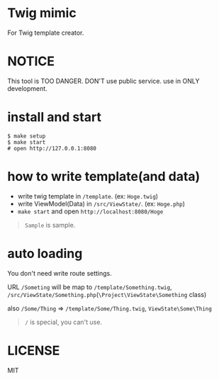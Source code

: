 # Twig mimic

For Twig template creator.


# NOTICE 

This tool is TOO DANGER. DON'T use public service. use in ONLY development.


# install and start

```
$ make setup
$ make start
# open http://127.0.0.1:8080
```


# how to write template(and data) 

- write twig template in `/template`. (ex: `Hoge.twig`)
- write ViewModel(Data) in `/src/ViewState/`. (ex: `Hoge.php`)
- `make start` and open `http://localhost:8080/Hoge`

> `Sample` is sample.


# auto loading

You don't need write route settings.

URL `/Someting` will be map to `/template/Something.twig`, `/src/ViewState/Something.php`(`\Project\ViewState\Something` class)

also `/Some/Thing` => `/template/Some/Thing.twig`, `ViewState\Some\Thing`

> `/` is special, you can't use.

# LICENSE

MIT

